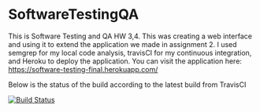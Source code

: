 # SoftwareTestingQA

This is Software Testing and QA HW 3,4. This was creating a web interface and using it to extend the application we made in assignment 2.
I used semgrep for my local code analysis, travisCI for my continuous integration, and Heroku to deploy the application.
You can visit the application here: https://software-testing-final.herokuapp.com/

Below is the status of the build according to the latest build from TravisCI

[![Build Status](https://travis-ci.org/CTMills/SoftwareTestingQA.svg?branch=main)](https://travis-ci.org/CTMills/SoftwareTestingQA)
